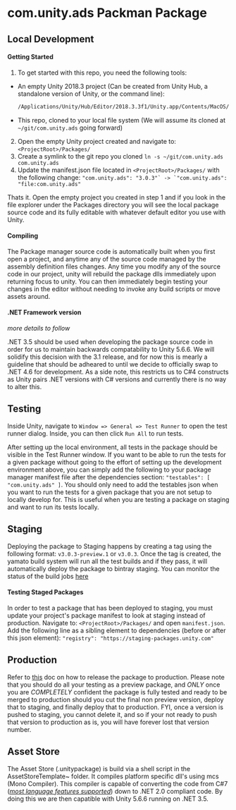 # com.unity.ads Packman Package

## Local Development

#### Getting Started

1. To get started with this repo, you need the following tools:
- An empty Unity 2018.3 project (Can be created from Unity Hub, a standalone version of Unity, or the command line):
  ```sh
  /Applications/Unity/Hub/Editor/2018.3.3f1/Unity.app/Contents/MacOS/Unity -quit -createProject UnityAdsTest
  ```
- This repo, cloned to your local file system (We will assume its cloned at `~/git/com.unity.ads` going forward)

2. Open the empty Unity project created and navigate to: `<ProjectRoot>/Packages/`
2. Create a symlink to the git repo you cloned
	```ln -s ~/git/com.unity.ads com.unity.ads```
2. Update the manifest.json file located in `<ProjectRoot>/Packages/` with the following change:
	```"com.unity.ads": "3.0.3"` -> `"com.unity.ads": "file:com.unity.ads"```

Thats it.  Open the empty project you created in step 1 and if you look in the file explorer under the Packages directory you will see the local package source code and its fully editable with whatever default editor you use with Unity.


#### Compiling

The Package manager source code is automatically built when you first open a project, and anytime any of the source code managed by the assembly definition files changes.  Any time you modify any of the source code in our project, unity will rebuild the package dlls immediately upon returning focus to unity.  You can then immediately begin testing your changes in the editor without needing to invoke any build scripts or move assets around.

#### .NET Framework version

*more details to follow*

.NET 3.5 should be used when developing the package source code in order for us to maintain backwards compatability to Unity 5.6.6.  We will solidify this decision with the 3.1 release, and for now this is mearly a guideline that should be adheared to until we decide to officially swap to .NET 4.6 for development.  As a side note, this restricts us to C#4 constructs as Unity pairs .NET versions with C# versions and currently there is no way to alter this.

## Testing 

Inside Unity, navigate to `Window => General => Test Runner` to open the test runner dialog. Inside, you can then click `Run All` to run tests.

After setting up the local environment, all tests in the package should be visible in the Test Runner window.  If you want to be able to run the tests for a given package without going to the effort of setting up the development environment above, you can simply add the following to your package manager manifest file after the dependencies section: `"testables": [ "com.unity.ads" ]`.  You should only need to add the testables json when you want to run the tests for a given package that you are not setup to locally develop for.  This is useful when you are testing a package on staging and want to run its tests locally.

## Staging

Deploying the package to Staging happens by creating a tag using the following format: `v3.0.3-preview.1` or `v3.0.3`.  Once the tag is created, the yamato build system will run all the test builds and if they pass, it will automatically deploy the package to bintray staging.  You can monitor the status of the build jobs [here](https://yamato.prd.cds.internal.unity3d.com/jobs/36-Ads%2520Package)

#### Testing Staged Packages

In order to test a package that has been deployed to staging, you must update your project's package manifest to look at staging instead of production.  Navigate to: `<ProjectRoot>/Packages/` and open `manifest.json`.  Add the following line as a sibling element to dependencies (before or after this json element): `"registry": "https://staging-packages.unity.com"`

## Production

Refer to [this](https://docs.google.com/document/d/1yN5cEnba4kJEU_hKjwnpl4h0TioWS7l2bo5cQSG9UOc/edit) doc on how to release the package to production.  Please note that you should do all your testing as a preview package, and *ONLY* once you are *COMPLETELY* confident the package is fully tested and ready to be merged to production should you cut the final non preview version, deploy that to staging, and finally deploy that to production.  FYI, once a version is pushed to staging, you cannot delete it, and so if your not ready to push that version to production as is, you will have forever lost that version number.

## Asset Store

The Asset Store (.unitypackage) is build via a shell script in the AssetStoreTemplate~ folder.  It compiles platform specific dll's using mcs (Mono Compiler).  This compiler is capable of converting the code from C#7 ([*most language features supported*](https://www.mono-project.com/docs/about-mono/languages/csharp/)) down to .NET 2.0 compliant code.  By doing this we are then capatible with Unity 5.6.6 running on .NET 3.5. 

